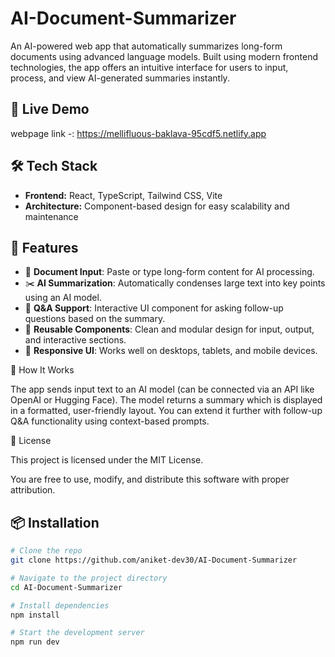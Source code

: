 # AI-Document-Summarizer
An AI-powered web app that automatically summarizes long-form documents using advanced language models. Built using modern frontend technologies, the app offers an intuitive interface for users to input, process, and view AI-generated summaries instantly.

## 🚀 Live Demo

webpage link -: https://mellifluous-baklava-95cdf5.netlify.app

## 🛠 Tech Stack

- **Frontend:** React, TypeScript, Tailwind CSS, Vite
- **Architecture:** Component-based design for easy scalability and maintenance

## 📌 Features

- 📄 **Document Input**: Paste or type long-form content for AI processing.
- ✂️ **AI Summarization**: Automatically condenses large text into key points using an AI model.
- 💬 **Q&A Support**: Interactive UI component for asking follow-up questions based on the summary.
- 🧩 **Reusable Components**: Clean and modular design for input, output, and interactive sections.
- 📱 **Responsive UI**: Works well on desktops, tablets, and mobile devices.

🧠 How It Works

The app sends input text to an AI model (can be connected via an API like OpenAI or Hugging Face). The model returns a summary which is displayed in a formatted, user-friendly layout. You can extend it further with follow-up Q&A functionality using context-based prompts.



📄 License

This project is licensed under the MIT License.

You are free to use, modify, and distribute this software with proper attribution.



## 📦 Installation

```bash
# Clone the repo
git clone https://github.com/aniket-dev30/AI-Document-Summarizer

# Navigate to the project directory
cd AI-Document-Summarizer

# Install dependencies
npm install

# Start the development server
npm run dev
